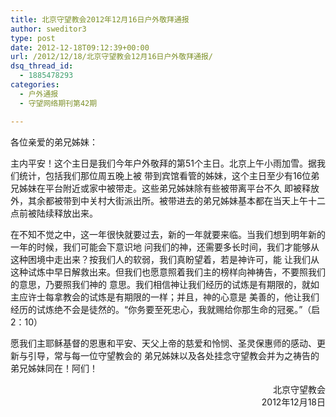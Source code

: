 ```yaml
---
title: 北京守望教会2012年12月16日户外敬拜通报
author: sweditor3
type: post
date: 2012-12-18T09:12:39+00:00
url: /2012/12/18/北京守望教会12月16日户外敬拜通报/
dsq_thread_id:
  - 1885478293
categories:
  - 户外通报
  - 守望网络期刊第42期

---
```

各位亲爱的弟兄姊妹：

主内平安！这个主日是我们今年户外敬拜的第51个主日。北京上午小雨加雪。据我们统计，包括我们那位周五晚上被 带到宾馆看管的姊妹，这个主日至少有16位弟兄姊妹在平台附近或家中被带走。这些弟兄姊妹除有些被带离平台不久 即被释放外，其余都被带到中关村大街派出所。被带进去的弟兄姊妹基本都在当天上午十二点前被陆续释放出来。

在不知不觉之中，这一年很快就要过去，新的一年就要来临。当我们想到明年新的一年的时候，我们可能会下意识地 问我们的神，还需要多长时间，我们才能够从这种困境中走出来？按我们人的软弱，我们真盼望着，若是神许可，能 让我们从这种试炼中早日解救出来。但我们也愿意照着我们主的榜样向神祷告，不要照我们的意思，乃要照我们神的 意思。我们相信神让我们经历的试炼是有期限的，就如主应许士每拿教会的试炼是有期限的一样；并且，神的心意是 美善的，他让我们经历的试炼绝不会是徒然的。“你务要至死忠心，我就赐给你那生命的冠冕。”（启2：10）

<p style="text-align: left;">
  愿我们主耶稣基督的恩惠和平安、天父上帝的慈爱和怜悯、圣灵保惠师的感动、更新与引导，常与每一位守望教会的 弟兄姊妹以及各处挂念守望教会并为之祷告的弟兄姊妹同在！阿们！
</p>

<p style="text-align: right;">
  北京守望教会<br /> 2012年12月18日
</p>